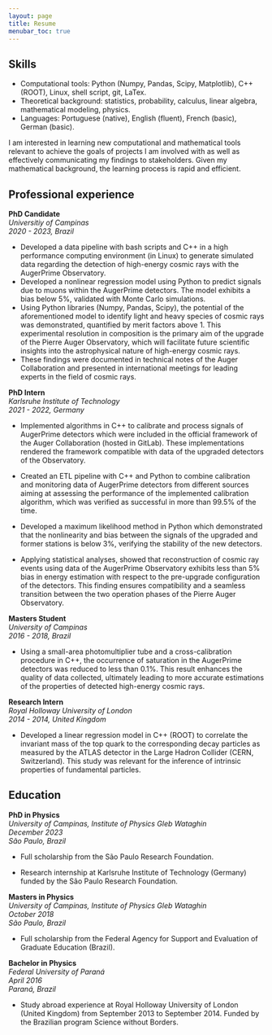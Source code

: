 ```yaml
---
layout: page
title: Resume
menubar_toc: true
---
```


## Skills

* Computational tools: Python (Numpy, Pandas, Scipy, Matplotlib), C++ (ROOT), Linux, shell script, git, LaTex.
* Theoretical background: statistics, probability, calculus, linear algebra, mathematical modeling, physics.
* Languages: Portuguese (native), English (fluent), French (basic), German (basic).

I am interested in learning new computational and mathematical tools relevant to achieve the goals of projects I am involved with as well as effectively communicating my findings to stakeholders. Given my mathematical background, the learning process is rapid and efficient.


## Professional experience

**PhD Candidate**\
*Universitiy of Campinas*\
*2020 - 2023, Brazil*

* Developed a data pipeline with bash scripts and C++ in a high performance computing environment (in Linux) to generate simulated data regarding the detection of high-energy cosmic rays with the AugerPrime Observatory.
* Developed a nonlinear regression model using Python to predict signals due to muons within the AugerPrime detectors. The model exhibits a bias below 5%, validated with Monte Carlo simulations.
* Using Python libraries (Numpy, Pandas, Scipy), the potential of the aforementioned model to identify light and heavy species of cosmic rays was demonstrated, quantified by merit factors above 1. This experimental resolution in composition is the primary aim of the upgrade of the Pierre Auger Observatory, which will facilitate future scientific insights into the astrophysical nature of high-energy cosmic rays.
* These findings were documented in technical notes of the Auger Collaboration and presented in international meetings for leading experts in the field of cosmic rays.


**PhD Intern**\
*Karlsruhe Institute of Technology*\
*2021 - 2022, Germany*

* Implemented algorithms in C++ to calibrate and process signals of AugerPrime detectors which were included in the official framework of the Auger Collaboration (hosted in GitLab).
These implementations rendered the framework compatible with data of the upgraded detectors of the Observatory.

* Created an ETL pipeline with C++ and Python to combine calibration and monitoring data of AugerPrime detectors from different sources aiming at assessing the performance of the implemented calibration algorithm, which was verified as successful in more than 99.5% of the time.

* Developed a maximum likelihood method in Python which demonstrated that the nonlinearity and bias between the signals of the upgraded and former stations is below 3%, verifying the stability of the new detectors.

* Applying statistical analyses, showed that reconstruction of cosmic ray events using data of the AugerPrime Observatory exhibits less than 5% bias in energy estimation with respect to the pre-upgrade configuration of the detectors. This finding ensures compatibility and a seamless transition between the two operation phases of the Pierre Auger Observatory.


**Masters Student**\
*University of Campinas*\
*2016 - 2018, Brazil*

* Using a small-area photomultiplier tube and a cross-calibration procedure in C++, the occurrence of saturation in the AugerPrime detectors was reduced to less than 0.1%.
This result enhances the quality of data collected, ultimately leading to more accurate estimations of the properties of detected high-energy cosmic rays.


**Research Intern**\
*Royal Holloway University of London*\
*2014 - 2014, United Kingdom*

* Developed a linear regression model in C++ (ROOT) to correlate the invariant mass of the top quark to the corresponding decay particles as measured by the ATLAS detector in the Large Hadron Collider (CERN, Switzerland).
This study was relevant for the inference of intrinsic properties of fundamental particles.


## Education

**PhD in Physics**\
*University of Campinas, Institute of Physics Gleb Wataghin*\
*December 2023*\
*São Paulo, Brazil*

* Full scholarship from the São Paulo Research Foundation.

* Research internship at Karlsruhe Institute of Technology (Germany) funded by the São Paulo Research Foundation.


**Masters in Physics**\
*University of Campinas, Institute of Physics Gleb Wataghin*\
*October 2018*\
*São Paulo, Brazil*

* Full scholarship from the Federal Agency for Support and Evaluation of Graduate Education (Brazil).


**Bachelor in Physics**\
*Federal University of Paraná*\
*April 2016*\
*Paraná, Brazil*

* Study abroad experience at Royal Holloway University of London (United Kingdom) from September 2013 to September 2014.
Funded by the Brazilian program Science without Borders.
